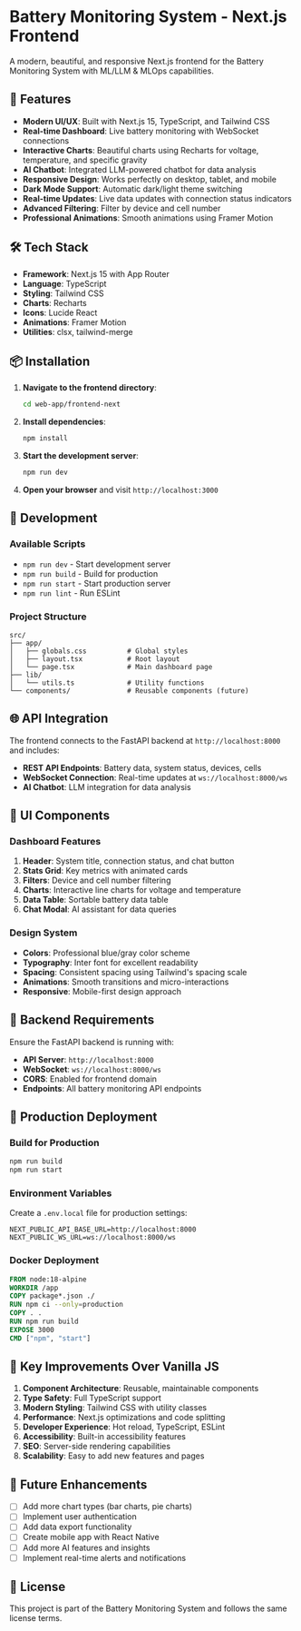 # Battery Monitoring System - Next.js Frontend

A modern, beautiful, and responsive Next.js frontend for the Battery Monitoring System with ML/LLM & MLOps capabilities.

## 🚀 Features

- **Modern UI/UX**: Built with Next.js 15, TypeScript, and Tailwind CSS
- **Real-time Dashboard**: Live battery monitoring with WebSocket connections
- **Interactive Charts**: Beautiful charts using Recharts for voltage, temperature, and specific gravity
- **AI Chatbot**: Integrated LLM-powered chatbot for data analysis
- **Responsive Design**: Works perfectly on desktop, tablet, and mobile
- **Dark Mode Support**: Automatic dark/light theme switching
- **Real-time Updates**: Live data updates with connection status indicators
- **Advanced Filtering**: Filter by device and cell number
- **Professional Animations**: Smooth animations using Framer Motion

## 🛠️ Tech Stack

- **Framework**: Next.js 15 with App Router
- **Language**: TypeScript
- **Styling**: Tailwind CSS
- **Charts**: Recharts
- **Icons**: Lucide React
- **Animations**: Framer Motion
- **Utilities**: clsx, tailwind-merge

## 📦 Installation

1. **Navigate to the frontend directory**:
   ```bash
   cd web-app/frontend-next
   ```

2. **Install dependencies**:
   ```bash
   npm install
   ```

3. **Start the development server**:
   ```bash
   npm run dev
   ```

4. **Open your browser** and visit `http://localhost:3000`

## 🔧 Development

### Available Scripts

- `npm run dev` - Start development server
- `npm run build` - Build for production
- `npm run start` - Start production server
- `npm run lint` - Run ESLint

### Project Structure

```
src/
├── app/
│   ├── globals.css          # Global styles
│   ├── layout.tsx           # Root layout
│   └── page.tsx             # Main dashboard page
├── lib/
│   └── utils.ts             # Utility functions
└── components/              # Reusable components (future)
```

## 🌐 API Integration

The frontend connects to the FastAPI backend at `http://localhost:8000` and includes:

- **REST API Endpoints**: Battery data, system status, devices, cells
- **WebSocket Connection**: Real-time updates at `ws://localhost:8000/ws`
- **AI Chatbot**: LLM integration for data analysis

## 🎨 UI Components

### Dashboard Features

1. **Header**: System title, connection status, and chat button
2. **Stats Grid**: Key metrics with animated cards
3. **Filters**: Device and cell number filtering
4. **Charts**: Interactive line charts for voltage and temperature
5. **Data Table**: Sortable battery data table
6. **Chat Modal**: AI assistant for data queries

### Design System

- **Colors**: Professional blue/gray color scheme
- **Typography**: Inter font for excellent readability
- **Spacing**: Consistent spacing using Tailwind's spacing scale
- **Animations**: Smooth transitions and micro-interactions
- **Responsive**: Mobile-first design approach

## 🔌 Backend Requirements

Ensure the FastAPI backend is running with:

- **API Server**: `http://localhost:8000`
- **WebSocket**: `ws://localhost:8000/ws`
- **CORS**: Enabled for frontend domain
- **Endpoints**: All battery monitoring API endpoints

## 🚀 Production Deployment

### Build for Production

```bash
npm run build
npm run start
```

### Environment Variables

Create a `.env.local` file for production settings:

```env
NEXT_PUBLIC_API_BASE_URL=http://localhost:8000
NEXT_PUBLIC_WS_URL=ws://localhost:8000/ws
```

### Docker Deployment

```dockerfile
FROM node:18-alpine
WORKDIR /app
COPY package*.json ./
RUN npm ci --only=production
COPY . .
RUN npm run build
EXPOSE 3000
CMD ["npm", "start"]
```

## 🎯 Key Improvements Over Vanilla JS

1. **Component Architecture**: Reusable, maintainable components
2. **Type Safety**: Full TypeScript support
3. **Modern Styling**: Tailwind CSS with utility classes
4. **Performance**: Next.js optimizations and code splitting
5. **Developer Experience**: Hot reload, TypeScript, ESLint
6. **Accessibility**: Built-in accessibility features
7. **SEO**: Server-side rendering capabilities
8. **Scalability**: Easy to add new features and pages

## 🔮 Future Enhancements

- [ ] Add more chart types (bar charts, pie charts)
- [ ] Implement user authentication
- [ ] Add data export functionality
- [ ] Create mobile app with React Native
- [ ] Add more AI features and insights
- [ ] Implement real-time alerts and notifications

## 📝 License

This project is part of the Battery Monitoring System and follows the same license terms.
